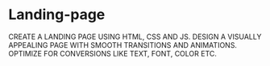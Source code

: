 # Landing-page
CREATE A LANDING PAGE USING HTML, CSS AND JS. DESIGN A VISUALLY APPEALING PAGE WITH SMOOTH TRANSITIONS AND ANIMATIONS. OPTIMIZE FOR CONVERSIONS LIKE TEXT, FONT, COLOR ETC.
